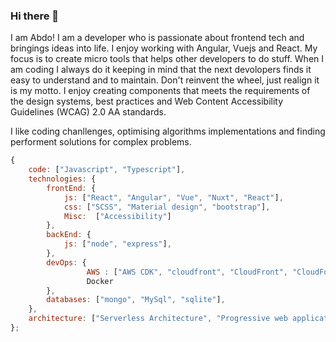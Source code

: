 ### Hi there 👋

I am Abdo! I am a developer who is passionate about frontend tech and bringings ideas into life. I enjoy working with Angular, Vuejs and React. My focus is to create micro tools that helps other developers to do stuff. When I am coding I always do it keeping in mind that the next devolopers finds it easy to understand and to maintain. Don't reinvent the wheel, just realign it is my motto. I enjoy creating components that meets the requirements of the design systems, best practices and Web Content Accessibility Guidelines (WCAG) 2.0 AA standards.

I like coding chanllenges, optimising algorithms implementations and finding performent solutions for complex problems. 

```javascript
{
    code: ["Javascript", "Typescript"],
    technologies: {
        frontEnd: {
            js: ["React", "Angular", "Vue", "Nuxt", "React"],
            css: ["SCSS", "Material design", "bootstrap"],
            Misc:  ["Accessibility"]
        },
        backEnd: {
            js: ["node", "express"],
        },
        devOps: {
                 AWS : ["AWS CDK", "cloudfront", "CloudFront", "CloudFormation", "Roue53", "EC2"],
                 Docker
        },
        databases: ["mongo", "MySql", "sqlite"],
    },
    architecture: ["Serverless Architecture", "Progressive web applications", "Single page applications"],
};
```
